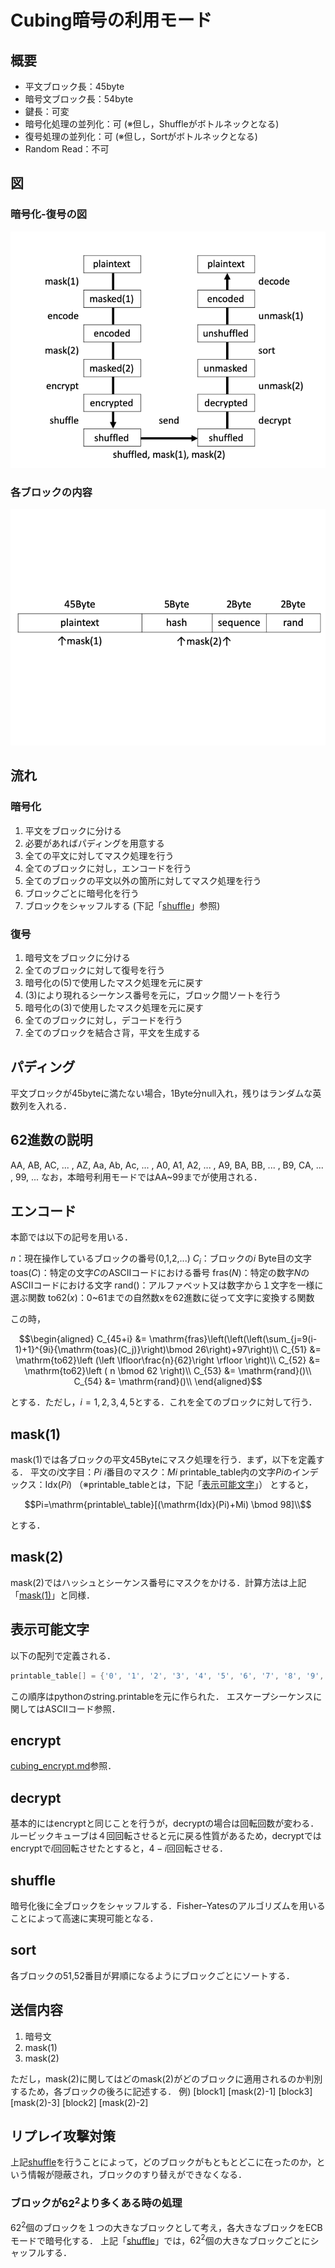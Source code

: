 # Cubing暗号の利用モード

## 概要

* 平文ブロック長：45byte
* 暗号文ブロック長：54byte
* 鍵長：可変
* 暗号化処理の並列化：可 (※但し，Shuffleがボトルネックとなる)
* 復号処理の並列化：可 (※但し，Sortがボトルネックとなる)
* Random Read：不可

## 図

### 暗号化-復号の図

![CubingModeImage](./Pictures/flow.png)

### 各ブロックの内容

![cubing_block](./Pictures/block.png)

## 流れ

### 暗号化

1. 平文をブロックに分ける
2. 必要があればパディングを用意する
3. 全ての平文に対してマスク処理を行う
4. 全てのブロックに対し，エンコードを行う
5. 全てのブロックの平文以外の箇所に対してマスク処理を行う
6. ブロックごとに暗号化を行う
7. ブロックをシャッフルする (下記「[shuffle](#shuffle)」参照)

### 復号

1. 暗号文をブロックに分ける
2. 全てのブロックに対して復号を行う
3. 暗号化の(5)で使用したマスク処理を元に戻す
4. (3)により現れるシーケンス番号を元に，ブロック間ソートを行う
5. 暗号化の(3)で使用したマスク処理を元に戻す
6. 全てのブロックに対し，デコードを行う
7. 全てのブロックを結合さ背，平文を生成する

## パディング

平文ブロックが45byteに満たない場合，1Byte分null入れ，残りはランダムな英数列を入れる．

## 62進数の説明

AA, AB, AC, ... , AZ, Aa, Ab, Ac, ... , A0, A1, A2, ... , A9, BA, BB, ... , B9, CA, ... , 99, ...
なお，本暗号利用モードではAA~99までが使用される．

## エンコード

本節では以下の記号を用いる．

$n$：現在操作しているブロックの番号(0,1,2,...)
$C_i$：ブロックの$i$ Byte目の文字
$\mathrm{toas}(C)$：特定の文字$C$のASCIIコードにおける番号
$\mathrm{fras}(N)$：特定の数字$N$のASCIIコードにおける文字
$\mathrm{rand}()$：アルファベット又は数字から１文字を一様に選ぶ関数
$\mathrm{to62}(x)$：0~61までの自然数xを62進数に従って文字に変換する関数

この時，

```math
\begin{aligned}

C_{45+i} &= \mathrm{fras}\left(\left(\left(\sum_{j=9(i-1)+1}^{9i}{\mathrm{toas}(C_j)}\right)\bmod 26\right)+97\right)\\

C_{51} &= \mathrm{to62}\left (\left \lfloor\frac{n}{62}\right \rfloor \right)\\

C_{52} &= \mathrm{to62}\left ( n \bmod 62 \right)\\

C_{53} &= \mathrm{rand}()\\

C_{54} &= \mathrm{rand}()\\

\end{aligned}
```

とする．ただし，$i=1,2,3,4,5$とする．これを全てのブロックに対して行う．

## mask(1)

mask(1)では各ブロックの平文45Byteにマスク処理を行う．まず，以下を定義する．
平文の$i$文字目：$Pi$
$i$番目のマスク：$Mi$
$\mathrm{printable\_table}$内の文字$Pi$のインデックス：$\mathrm{Idx}(Pi)$ （※$\mathrm{printable\_table}$とは，下記「[表示可能文字](#表示可能文字)」）
とすると，

```math
Pi=\mathrm{printable\_table}[(\mathrm{Idx}(Pi)+Mi) \bmod 98]\\
```

とする．

## mask(2)

mask(2)ではハッシュとシーケンス番号にマスクをかける．計算方法は上記「[mask(1)](#mask\(1\))」と同様．

## 表示可能文字

以下の配列で定義される．

``` cpp
printable_table[] = {'0', '1', '2', '3', '4', '5', '6', '7', '8', '9', 'a', 'b', 'c', 'd', 'e', 'f', 'g', 'h', 'i', 'j', 'k', 'l', 'm', 'n', 'o', 'p', 'q', 'r', 's', 't', 'u', 'v', 'w', 'x', 'y', 'z', 'A', 'B', 'C', 'D', 'E', 'F', 'G', 'H', 'I', 'J', 'K', 'L', 'M', 'N', 'O', 'P', 'Q', 'R', 'S', 'T', 'U', 'V', 'W', 'X', 'Y', 'Z', '!', '"', '#', '$', '%', '&', '\'', '(', ')', '*', '+', ',', '-', '.', '/', ':', ';', '<', '=', '>', '?', '@', '[', '\\', ']', '^', '_', '`', '{', '|', '}', '~', ' ', '\n', '\0', '\t'};
```

この順序はpythonのstring.printableを元に作られた．
エスケープシーケンスに関してはASCIIコード参照．

## encrypt

[cubing_encrypt.md](./cubing_encrypt.md)参照．

## decrypt

基本的にはencryptと同じことを行うが，decryptの場合は回転回数が変わる．
ルービックキューブは４回回転させると元に戻る性質があるため，decryptではencryptで$i$回回転させたとすると，$4-i$回回転させる．

## shuffle

暗号化後に全ブロックをシャッフルする．Fisher–Yatesのアルゴリズムを用いることによって高速に実現可能となる．

## sort

各ブロックの51,52番目が昇順になるようにブロックごとにソートする．

## 送信内容

1. 暗号文
2. mask(1)
3. mask(2)

ただし，mask(2)に関してはどのmask(2)がどのブロックに適用されるのか判別するため，各ブロックの後ろに記述する．
例) [block1] [mask(2)-1] [block3] [mask(2)-3] [block2] [mask(2)-2]

## リプレイ攻撃対策

上記[shuffle](#shuffle)を行うことによって，どのブロックがもともとどこに在ったのか，という情報が隠蔽され，ブロックのすり替えができなくなる．

### ブロックが$62^2$より多くある時の処理

$62^2$個のブロックを１つの大きなブロックとして考え，各大きなブロックをECBモードで暗号化する．
上記「[shuffle](#shuffle)」では，$62^2$個の大きなブロックごとにシャッフルする．
